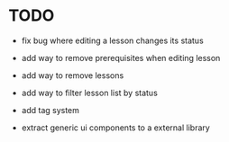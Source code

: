 # TODO

- fix bug where editing a lesson changes its status

- add way to remove prerequisites when editing lesson
- add way to remove lessons
- add way to filter lesson list by status

- add tag system
- extract generic ui components to a external library
